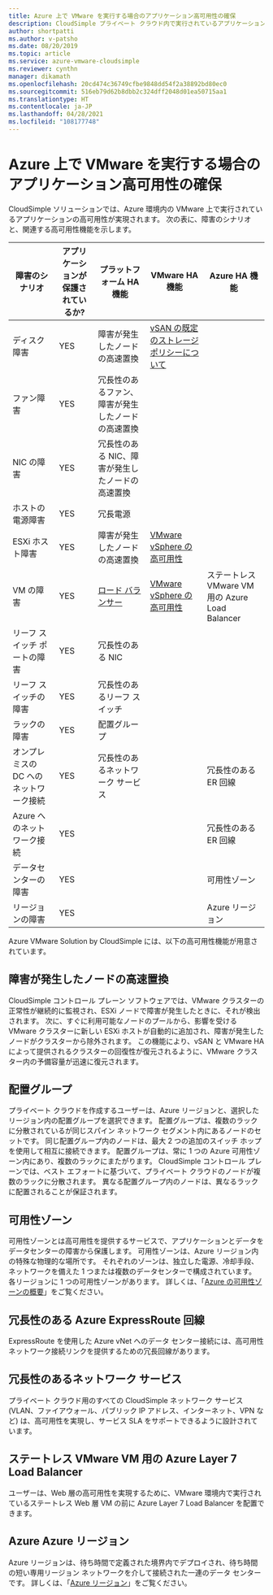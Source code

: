 ```yaml
---
title: Azure 上で VMware を実行する場合のアプリケーション高可用性の確保
description: CloudSimple プライベート クラウド内で実行されているアプリケーションの一般的なアプリケーション エラー シナリオに対処するための CloudSimple 高可用性機能について説明します
author: shortpatti
ms.author: v-patsho
ms.date: 08/20/2019
ms.topic: article
ms.service: azure-vmware-cloudsimple
ms.reviewer: cynthn
manager: dikamath
ms.openlocfilehash: 20cd474c36749cfbe9848dd54f2a38892bd80ec0
ms.sourcegitcommit: 516eb79d62b8dbb2c324dff2048d01ea50715aa1
ms.translationtype: HT
ms.contentlocale: ja-JP
ms.lasthandoff: 04/28/2021
ms.locfileid: "108177748"
---
```

# <a name="ensure-application-high-availability-when-running-in-vmware-on-azure"></a>Azure 上で VMware を実行する場合のアプリケーション高可用性の確保

CloudSimple ソリューションでは、Azure 環境内の VMware 上で実行されているアプリケーションの高可用性が実現されます。 次の表に、障害のシナリオと、関連する高可用性機能を示します。

|  障害のシナリオ  |  アプリケーションが保護されているか?  |  プラットフォーム HA 機能  |  VMware HA 機能  |  Azure HA 機能  |
|----------------------------------------|------------------------|-------------------------------------------------|-------------------------------------------------------------------------------------------------------------------------------------------------------------------------|----------------------------------------------|
|  ディスク障害  |  YES  |  障害が発生したノードの高速置換  |  [vSAN の既定のストレージ ポリシーについて](https://docs.vmware.com/en/VMware-vSphere/6.7/com.vmware.vsphere.virtualsan.doc/GUID-C228168F-6807-4C2A-9D74-E584CAF49A2A.html)  |  |
|  ファン障害  |  YES  |  冗長性のあるファン、障害が発生したノードの高速置換  |  |  |
|  NIC の障害  |  YES  |  冗長性のある NIC、障害が発生したノードの高速置換  |  |  |
|  ホストの電源障害  |  YES  |  冗長電源  |  |  |
|  ESXi ホスト障害  |  YES  |  障害が発生したノードの高速置換  |  [VMware vSphere の高可用性](https://www.vmware.com/products/vsphere/high-availability.html)  |  |
|  VM の障害  |  YES  |  [ロード バランサー](load-balancers.md)  |  [VMware vSphere の高可用性](https://www.vmware.com/products/vsphere/high-availability.html)  |  ステートレス VMware VM 用の Azure Load Balancer  |
|  リーフ スイッチ ポートの障害  |  YES  |  冗長性のある NIC  |  |  |
|  リーフ スイッチの障害  |  YES  |  冗長性のあるリーフ スイッチ  |  |  |
|  ラックの障害  |  YES  |  配置グループ  |  |  |
|  オンプレミスの DC へのネットワーク接続  |  YES  |  冗長性のあるネットワーク サービス  |  |  冗長性のある ER 回線  |
|  Azure へのネットワーク接続  |  YES  |  |  |  冗長性のある ER 回線  |
|  データセンターの障害  |  YES  |  |  |  可用性ゾーン  |
|  リージョンの障害  |  YES  |  |  |  Azure リージョン  |

Azure VMware Solution by CloudSimple には、以下の高可用性機能が用意されています。

## <a name="fast-replacement-of-failed-node"></a>障害が発生したノードの高速置換

CloudSimple コントロール プレーン ソフトウェアでは、VMware クラスターの正常性が継続的に監視され、ESXi ノードで障害が発生したときに、それが検出されます。 次に、すぐに利用可能なノードのプールから、影響を受ける VMware クラスターに新しい ESXi ホストが自動的に追加され、障害が発生したノードがクラスターから除外されます。 この機能により、vSAN と VMware HA によって提供されるクラスターの回復性が復元されるように、VMware クラスター内の予備容量が迅速に復元されます。

## <a name="placement-groups"></a>配置グループ

プライベート クラウドを作成するユーザーは、Azure リージョンと、選択したリージョン内の配置グループを選択できます。 配置グループは、複数のラックに分散されているが同じスパイン ネットワーク セグメント内にあるノードのセットです。 同じ配置グループ内のノードは、最大 2 つの追加のスイッチ ホップを使用して相互に接続できます。 配置グループは、常に 1 つの Azure 可用性ゾーン内にあり、複数のラックにまたがります。 CloudSimple コントロール プレーンでは、ベスト エフォートに基づいて、プライベート クラウドのノードが複数のラックに分散されます。 異なる配置グループ内のノードは、異なるラックに配置されることが保証されます。

## <a name="availability-zones"></a>可用性ゾーン

可用性ゾーンとは高可用性を提供するサービスで、アプリケーションとデータをデータセンターの障害から保護します。 可用性ゾーンは、Azure リージョン内の特殊な物理的な場所です。 それぞれのゾーンは、独立した電源、冷却手段、ネットワークを備えた 1 つまたは複数のデータセンターで構成されています。 各リージョンに 1 つの可用性ゾーンがあります。 詳しくは、「[Azure の可用性ゾーンの概要](../availability-zones/az-overview.md)」をご覧ください。

## <a name="redundant-azure-expressroute-circuits"></a>冗長性のある Azure ExpressRoute 回線

ExpressRoute を使用した Azure vNet へのデータ センター接続には、高可用性ネットワーク接続リンクを提供するための冗長回線があります。

## <a name="redundant-networking-services"></a>冗長性のあるネットワーク サービス

プライベート クラウド用のすべての CloudSimple ネットワーク サービス (VLAN、ファイアウォール、パブリック IP アドレス、インターネット、VPN など) は、高可用性を実現し、サービス SLA をサポートできるように設計されています。

## <a name="azure-layer-7-load-balancer-for-stateless-vmware-vms"></a>ステートレス VMware VM 用の Azure Layer 7 Load Balancer

ユーザーは、Web 層の高可用性を実現するために、VMware 環境内で実行されているステートレス Web 層 VM の前に Azure Layer 7 Load Balancer を配置できます。

## <a name="azure-regions"></a>Azure Azure リージョン

Azure リージョンは、待ち時間で定義された境界内でデプロイされ、待ち時間の短い専用リージョン ネットワークを介して接続された一連のデータ センターです。 詳しくは、「[Azure リージョン](https://azure.microsoft.com/global-infrastructure/regions)」をご覧ください。
